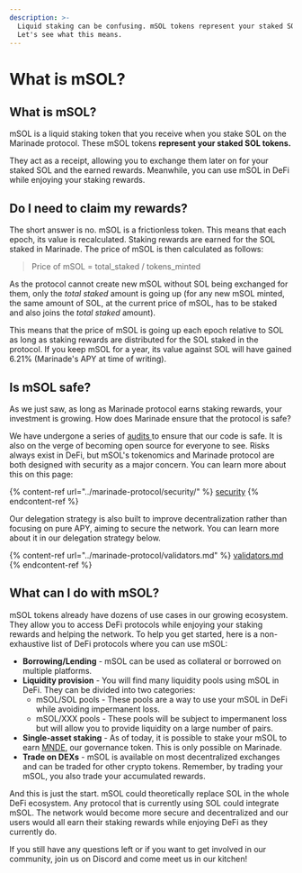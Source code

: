 ```yaml
---
description: >-
  Liquid staking can be confusing. mSOL tokens represent your staked SOL tokens.
  Let's see what this means.
---
```


# What is mSOL?

## What is mSOL?

mSOL is a liquid staking token that you receive when you stake SOL on the Marinade protocol. These mSOL tokens **represent your staked SOL tokens.**&#x20;

They act as a receipt, allowing you to exchange them later on for your staked SOL and the earned rewards. Meanwhile, you can use mSOL in DeFi while enjoying your staking rewards.

## Do I need to claim my rewards?

The short answer is no. mSOL is a frictionless token. This means that each epoch, its value is recalculated. Staking rewards are earned for the SOL staked in Marinade. The price of mSOL is then calculated as follows:&#x20;

> Price of mSOL = total\_staked / tokens\_minted

As the protocol cannot create new mSOL without SOL being exchanged for them, only the _total staked_ amount is going up (for any new mSOL minted, the same amount of SOL, at the current price of mSOL, has to be staked and also joins the _total staked_ amount).

This means that the price of mSOL is going up each epoch relative to SOL as long as staking rewards are distributed for the SOL staked in the protocol. If you keep mSOL for a year, its value against SOL will have gained 6.21% (Marinade's APY at time of writing).&#x20;

## Is mSOL safe?

As we just saw, as long as Marinade protocol earns staking rewards, your investment is growing. How does Marinade ensure that the protocol is safe?&#x20;

We have undergone a series of [audits ](../marinade-protocol/security/audits.md)to ensure that our code is safe. It is also on the verge of becoming open source for everyone to see. Risks always exist in DeFi, but mSOL's tokenomics and Marinade protocol are both designed with security as a major concern. You can learn more about this on this page:&#x20;

{% content-ref url="../marinade-protocol/security/" %}
[security](../marinade-protocol/security/)
{% endcontent-ref %}

Our delegation strategy is also built to improve decentralization rather than focusing on pure APY, aiming to secure the network. You can learn more about it in our delegation strategy below.

{% content-ref url="../marinade-protocol/validators.md" %}
[validators.md](../marinade-protocol/validators.md)
{% endcontent-ref %}

## What can I do with mSOL?&#x20;

mSOL tokens already have dozens of use cases in our growing ecosystem. They allow you to access DeFi protocols while enjoying your staking rewards and helping the network. To help you get started, here is a non-exhaustive list of DeFi protocols where you can use mSOL:&#x20;

* **Borrowing/Lending** - mSOL can be used as collateral or borrowed on multiple platforms.&#x20;
* **Liquidity provision** - You will find many liquidity pools using mSOL in DeFi. They can be divided into two categories:&#x20;
  * mSOL/SOL pools - These pools are a way to use your mSOL in DeFi while avoiding impermanent loss.&#x20;
  * mSOL/XXX pools - These pools will be subject to impermanent loss but will allow you to provide liquidity on a large number of pairs.&#x20;
* **Single-asset staking** - As of today, it is possible to stake your mSOL to earn [MNDE](broken-reference), our governance token. This is only possible on Marinade.&#x20;
* **Trade on DEXs** - mSOL is available on most decentralized exchanges and can be traded for other crypto tokens. Remember, by trading your mSOL, you also trade your accumulated rewards.&#x20;

And this is just the start. mSOL could theoretically replace SOL in the whole DeFi ecosystem. Any protocol that is currently using SOL could integrate mSOL. The network would become more secure and decentralized and our users would all earn their staking rewards while enjoying DeFi as they currently do.

If you still have any questions left or if you want to get involved in our community, join us on Discord and come meet us in our kitchen!&#x20;

